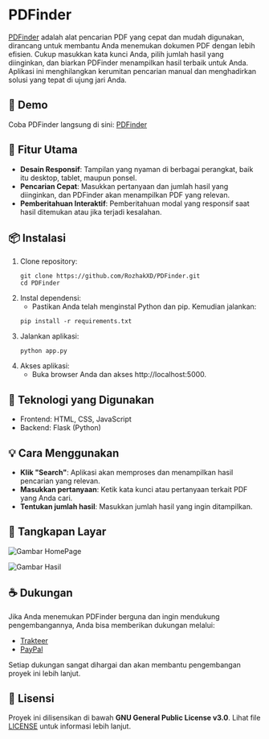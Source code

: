 # PDFinder
[PDFinder](https://github.com/RozhakXD/PDFinder) adalah alat pencarian PDF yang cepat dan mudah digunakan, dirancang untuk membantu Anda menemukan dokumen PDF dengan lebih efisien. Cukup masukkan kata kunci Anda, pilih jumlah hasil yang diinginkan, dan biarkan PDFinder menampilkan hasil terbaik untuk Anda. Aplikasi ini menghilangkan kerumitan pencarian manual dan menghadirkan solusi yang tepat di ujung jari Anda.

## 🚀 Demo
Coba PDFinder langsung di sini: [PDFinder](https://www.pdfinder.rozhakxd.my.id/)

## 🎯 Fitur Utama
- **Desain Responsif**: Tampilan yang nyaman di berbagai perangkat, baik itu desktop, tablet, maupun ponsel.
- **Pencarian Cepat**: Masukkan pertanyaan dan jumlah hasil yang diinginkan, dan PDFinder akan menampilkan PDF yang relevan.
- **Pemberitahuan Interaktif**: Pemberitahuan modal yang responsif saat hasil ditemukan atau jika terjadi kesalahan.

## 📦 Instalasi
1. Clone repository:
    ```
    git clone https://github.com/RozhakXD/PDFinder.git
    cd PDFinder
    ```
2. Instal dependensi:
    - Pastikan Anda telah menginstal Python dan pip. Kemudian jalankan:
    ```
    pip install -r requirements.txt
    ```
3. Jalankan aplikasi:
    ```
    python app.py
    ```
4. Akses aplikasi:
    - Buka browser Anda dan akses http://localhost:5000.

## 🔧 Teknologi yang Digunakan
- Frontend: HTML, CSS, JavaScript
- Backend: Flask (Python)

## 💡 Cara Menggunakan
- **Klik "Search"**: Aplikasi akan memproses dan menampilkan hasil pencarian yang relevan.
- **Masukkan pertanyaan**: Ketik kata kunci atau pertanyaan terkait PDF yang Anda cari.
- **Tentukan jumlah hasil**: Masukkan jumlah hasil yang ingin ditampilkan.

## 📸 Tangkapan Layar
![Gambar HomePage](https://github.com/user-attachments/assets/4a90f50e-db14-4919-b103-bbb3975a0715)

![Gambar Hasil](https://github.com/user-attachments/assets/6df0c0fc-c904-44a8-b18b-5690398f84d7)

## ☕ Dukungan
Jika Anda menemukan PDFinder berguna dan ingin mendukung pengembangannya, Anda bisa memberikan dukungan melalui:

- [Trakteer](https://trakteer.id/rozhak_official/tip)
- [PayPal](https://paypal.me/rozhak9)

Setiap dukungan sangat dihargai dan akan membantu pengembangan proyek ini lebih lanjut.

## 📄 Lisensi
Proyek ini dilisensikan di bawah **GNU General Public License v3.0**. Lihat file [LICENSE](https://github.com/RozhakXD/PDFinder?tab=GPL-3.0-1-ov-file#) untuk informasi lebih lanjut.
